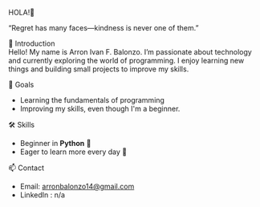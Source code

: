 HOLA!🧿

“Regret has many faces—kindness is never one of them.”


🪬 Introduction  
Hello! My name is Arron Ivan F. Balonzo. I’m passionate about technology and currently exploring the world of programming. I enjoy learning new things and building small projects to improve my skills.  

🎯 Goals  
- Learning the fundamentals of programming  
- Improving my skills, even though I'm a beginner.

🛠️ Skills  
- Beginner in **Python** 🐍  
- Eager to learn more every day 🚀  

📫 Contact  
- Email: arronbalonzo14@gmail.com
- LinkedIn : n/a
